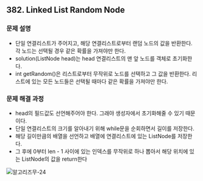 ## 382. Linked List Random Node
### 문제 설명
- 단일 연결리스트가 주어지고, 해당 연결리스트로부터 랜덤 노드의 값을 반환한다. 각 노드는 선택될 경우 같은 확률을 가져야만 한다.
- solution(ListNode head)는 head 연결리스트의 맨 앞 노드를 객체로 초기화한다.
- int getRandom()은 리스트로부터 무작위로 노드를 선택하고 그 값을 반환한다. 리스트에 있는 모든 노드들은 선택될 때마다 같은 확률을 가져야만 한다.
​
### 문제 해결 과정
- head의 필드값도 선언해주어야 한다. 그래야 생성자에서 초기화해줄 수 있기 때문이다.
- 단일 연결리스트의 크기를 알아내기 위해 while문을 순회하면서 길이를 저장한다.
- 해당 길이만큼의 배열을 선언하고 배열에 연결리스트에 있는 ListNode를 저장한다.
- 그 후에 0부터 len - 1 사이에 있는 인덱스를 무작위로 하나 뽑아서 해당 위치에 있는 ListNode의 값을 return한다

![알고리즈무-24](https://user-images.githubusercontent.com/79316402/224492407-e40be2e3-36fa-4638-b524-a09ef8c3ca26.jpg)
